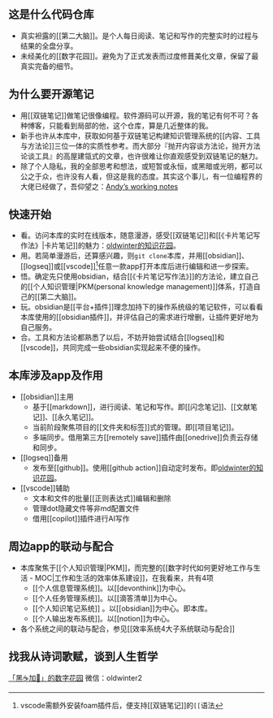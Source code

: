 ## 这是什么代码仓库

- 真实袒露的[[第二大脑]]。是个人每日阅读、笔记和写作的完整实时的过程与结果的全盘分享。
- 未经美化的[[数字花园]]。避免为了正式发表而过度修葺美化文章，保留了最真实完备的细节。

## 为什么要开源笔记

- 用[[双链笔记]]做笔记很像编程。软件源码可以开源，我的笔记有何不可？各种博客，只能看到局部的他，这个仓库，算是几近整体的我。
- 新手也许从本库中，获取如何基于双链笔记构建知识管理系统的[[内容、工具与方法论]]三位一体的实质性参考。而大部分『抛开内容谈方法论，抛开方法论谈工具』的高屋建瓴式的文章，也许很难让你直观感受到双链笔记的魅力。
- 除了个人隐私，我的全部思考和想法，或短暂或永恒，或黑暗或光明，都可以公之于众，也许没有人看，但这是我的态度。其实这个事儿，有一位编程界的大佬已经做了，吾仰望之：[Andyʼs working notes](https://notes.andymatuschak.org/About_these_notes)

## 快速开始

- 看。访问本库的实时在线版本，随意漫游，感受[[双链笔记]]和[[《卡片笔记写作法》|卡片笔记]]的魅力：[oldwinter的知识花园](https://oldwinter.github.io/knowledge-garden/)。
- 用。若简单漫游后，还算感兴趣，则`git clone`本库，并用[[obsidian]]、[[logseq]]或[[vscode]][^1]任意一款app打开本库后进行编辑和进一步探索。
- 悟。确定先只使用obsidian，结合[[《卡片笔记写作法》]]的方法论，建立自己的[[个人知识管理|PKM(personal knowledge management)]]体系，打造自己的[[第二大脑]]。
- 玩。obsidian是[[平台+插件]]理念加持下的操作系统级的笔记软件，可以看看本库使用的[[obsidian插件]]，并评估自己的需求进行增删，让插件更好地为自己服务。
- 合。工具和方法论都熟悉了以后，不妨开始尝试结合[[logseq]]和[[vscode]]，共同完成一些obsidian实现起来不便的操作。

## 本库涉及app及作用

- [[obsidian]]主用
	- 基于[[markdown]]，进行阅读、笔记和写作。即[[闪念笔记]]、[[文献笔记]]、[[永久笔记]]。
	- 当前阶段聚焦项目的[[文件夹和标签]]式的管理。即[[项目笔记]]。
	- 多端同步。借用第三方[[remotely save]]插件由[[onedrive]]负责云存储和同步。
- [[logseq]]备用
	- 发布至[[github]]。使用[[github action]]自动定时发布。即[oldwinter的知识花园](https://oldwinter.github.io/knowledge-garden/)。
- [[vscode]]辅助
	- 文本和文件的批量[[正则表达式]]编辑和删除
	- 管理dot隐藏文件等非md配置文件
	- 借用[[copilot]]插件进行AI写作

## 周边app的联动与配合

- 本库聚焦于[[个人知识管理|PKM]]，而完整的[[数字时代如何更好地工作与生活 - MOC|工作和生活的效率体系建设]]，在我看来，共有4项
	- [[个人信息管理系统]]。以[[devonthink]]为中心。
	- [[个人任务管理系统]]。以[[滴答清单]]为中心。
	- [[个人知识笔记系统]] 。以[[obsidian]]为中心。即本库。
	- [[个人输出发布系统]]。以[[notion]]为中心。
- 各个系统之间的联动与配合，参见[[效率系统4大子系统联动与配合]]

## 找我从诗词歌赋，谈到人生哲学

[「黑☕️加🧋」的数字花园](http://oldwinter.top/)
微信：oldwinter2

[^1]: vscode需额外安装foam插件后，便支持[[双链笔记]]的`[[`语法
